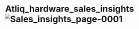 # Atliq_hardware_sales_insights![Sales_insights_page-0001](https://github.com/arunNewPhoenix/Atliq_hardware_sales_insights/assets/62498648/011a33d0-6a59-421f-afe3-fa571f7bf955)





